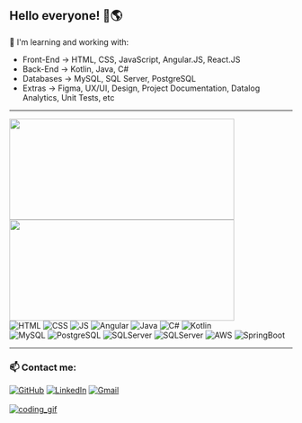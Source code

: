 ## Hello everyone! 👋🌎

🌱 I'm learning and working with: <br> 
<ul style="list-style">
    <li>Front-End -> HTML, CSS, JavaScript, Angular.JS, React.JS</li>
    <li>Back-End -> Kotlin, Java, C#</li>
    <li>Databases -> MySQL, SQL Server, PostgreSQL</li>
    <li>Extras -> Figma, UX/UI, Design, Project Documentation, Datalog Analytics, Unit Tests, etc</li>
</ul>

---
<div>
    <img height="180em" width="400em" src="https://github-readme-stats.vercel.app/api?username=CarlosDominciano&show_icons=true&theme=midnight-purple&include_all_commits=true&count_private=true"/>
    <img height="180em" width="400em" src="https://github-readme-stats.vercel.app/api/top-langs/?username=CarlosDominciano&layout=compact&langs_count=7&theme=midnight-purple"/>
</div>

<div>
    <img alt="HTML" src="https://img.shields.io/badge/HTML5-E34F26?style=for-the-badge&logo=html5&logoColor=white"/>
    <img alt="CSS" src="https://img.shields.io/badge/CSS3-1572B6?style=for-the-badge&logo=css3&logoColor=white"/>
    <img alt="JS" src="https://img.shields.io/badge/Javascript-323330?style=for-the-badge&logo=javascript&logoColor=F7DF1E"/>
    <img alt="Angular" src="https://img.shields.io/badge/Angular-DD0031?style=for-the-badge&logo=angular&logoColor=white"/>
    <img alt="Java" src="https://img.shields.io/badge/Java-ED8B00?style=for-the-badge&logo=java&logoColor=white"/>
    <img alt="C#" src="https://img.shields.io/badge/C%23-5B38CF?style=for-the-badge&logo=c-sharp&logoColor=white"/>
    <img alt="Kotlin" src="https://img.shields.io/badge/Kotlin-0095D5?&style=for-the-badge&logo=kotlin&logoColor=white"/><br>
    <img alt="MySQL" src="https://img.shields.io/badge/MySQL-00000F?style=for-the-badge&logo=mysql&logoColor=white"/>
    <img alt="PostgreSQL" src="https://img.shields.io/badge/PostgreSQL-316192?style=for-the-badge&logo=postgresql&logoColor=white"/>
    <img alt="SQLServer" src="https://img.shields.io/badge/Microsoft%20SQL%20Server-CC2927?style=for-the-badge&logo=microsoft%20sql%20server&logoColor=white">
    <img alt="SQLServer" src="https://img.shields.io/badge/Kibana-005571?style=for-the-badge&logo=Kibana&logoColor=white">
    <img alt="AWS" src="https://img.shields.io/badge/Amazon_AWS-FF9900?style=for-the-badge&logo=amazonaws&logoColor=white">
    <img alt= "SpringBoot" src="https://img.shields.io/badge/Spring_Boot-F2F4F9?style=for-the-badge&logo=spring-boot">
</div>

---
### 📫 Contact me:<br>
<div>
    <a href="https://github.com/CarlosDominciano"><img alt="GitHub" src="https://img.shields.io/badge/GitHub-100000?style=for-the-badge&logo=github&logoColor=white"></a>
    <a href="https://www.linkedin.com/in/carlos-dominciano-8749301b9/"><img alt="LinkedIn" src="https://img.shields.io/badge/LinkedIn-0077B5?style=for-the-badge&logo=linkedin&logoColor=white"></a>
    <a href="mailto:carlos.dominciano@gmail.com"><img alt="Gmail" src="https://img.shields.io/badge/Gmail-D14836?style=for-the-badge&logo=gmail&logoColor=white">
</div><br>

<div>
    <img alt="coding_gif" src="https://media.giphy.com/media/l4FGs5dbisGxm5b9e/giphy.gif?cid=790b7611tu5h1ja7mo0ckgu70yzljbmctizg29yraz5w0erk&ep=v1_gifs_search&rid=giphy.gif&ct=g"><br>
</div>
